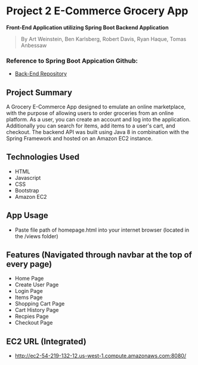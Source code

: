 # Project 2 E-Commerce Grocery App
**Front-End Application utilizing Spring Boot Backend Application**<br>
   > By Art Weinstein, Ben Karlsberg, Robert Davis, Ryan Haque, Tomas Anbessaw

### Reference to Spring Boot Appication Github: 
* [Back-End Repository](https://github.com/benkarlsberg/GroceryAppBackEndP2)

## Project Summary
A Grocery E-Commerce App designed to emulate an online marketplace, with the purpose of allowing users to order groceries from an online platform. As a user, you can create an account and log into the application. Additionally you can search for items, add items to a user's cart, and checkout. The backend API was built using Java 8 in combination with the Spring Framework and hosted on an Amazon EC2 instance.

## Technologies Used
* HTML
* Javascript
* CSS
* Bootstrap
* Amazon EC2

## App Usage
* Paste file path of homepage.html into your internet browser (located in the /views folder)

## Features (Navigated through navbar at the top of every page)
* Home Page
* Create User Page
* Login Page
* Items Page
* Shopping Cart Page
* Cart History Page
* Recpies Page
* Checkout Page

## EC2 URL (Integrated)
* http://ec2-54-219-132-12.us-west-1.compute.amazonaws.com:8080/
